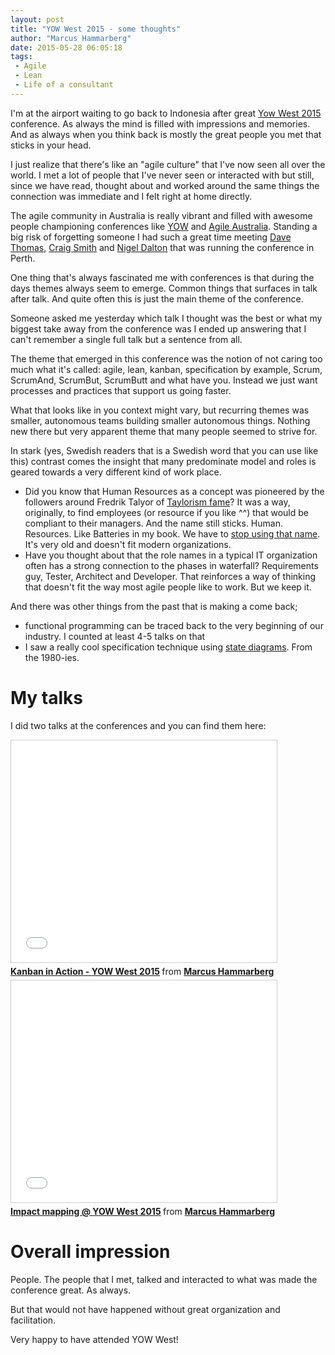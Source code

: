```yaml
---
layout: post
title: "YOW West 2015 - some thoughts"
author: "Marcus Hammarberg"
date: 2015-05-28 06:05:18
tags:
 - Agile
 - Lean
 - Life of a consultant
---
```


I'm at the airport waiting to go back to Indonesia after great [Yow West 2015](http://west.yowconference.com.au/) conference. As always the mind is filled with impressions and memories. And as always when you think back is mostly the great people you met that sticks in your head. 

I just realize that there's like an "agile culture" that I've now seen all over the world. I met a lot of people that I've never seen or interacted with but still, since we have read, thought about and worked around the same things the connection was immediate and I felt right at home directly. 

The agile community in Australia is really vibrant and filled with awesome people championing conferences like [YOW](http://yowconference.com.au) and [Agile Australia](http://www.agileaustralia.com.au). Standing a big risk of forgetting someone I had such a great time meeting [Dave Thomas](http://twitter.com/daveathomas), [Craig Smith](http://twitter.com/smithcdau) and [Nigel Dalton](http://twitter.com/nxdnz) that was running the conference in Perth. 

<!-- excerpt-end -->

One thing that's always fascinated me with conferences is that during the days themes always seem to emerge. Common things that surfaces in talk after talk. And quite often this is just the main theme of the conference. 

Someone asked me yesterday which talk I thought was the best or what my biggest take away from the conference was I ended up answering that I can't remember a single full talk but a sentence from all. 

The theme that emerged in this conference was the notion of not caring too much what it's called: agile, lean, kanban, specification by example, Scrum, ScrumAnd, ScrumBut, ScrumButt and what have you. Instead we just want processes and practices that support us going faster. 

What that looks like in you context might vary, but recurring themes was smaller, autonomous teams building smaller autonomous things. Nothing new there but very apparent theme that many people seemed to strive for. 

In stark (yes, Swedish readers that is a Swedish word that you can use like this) contrast comes the insight that many predominate model and roles is geared towards a very different kind of work place. 

* Did you know that Human Resources as a concept was pioneered by the followers around Fredrik Talyor of [Taylorism fame](http://en.wikipedia.org/wiki/Scientific_management)? It was a way, originally, to find employees (or resource if you like ^^) that would be compliant to their managers. And the name still sticks. Human. Resources. Like Batteries in my book. We have to [stop using that name](http://agile.dzone.com/articles/resources-don%E2%80%99t-write-software). It's very old and doesn't fit modern organizations.
* Have you thought about that the role names in a typical IT organization often has a strong connection to the phases in waterfall? Requirements guy, Tester, Architect and Developer. That reinforces a way of thinking that doesn't fit the way most agile people like to work. But we keep it. 

And there was other things from the past that is making a come back; 

* functional programming can be traced back to the very beginning of our industry. I counted at least 4-5 talks on that
* I saw a really cool specification technique using [state diagrams](http://en.wikipedia.org/wiki/State_diagram#Harel_statechart). From the 1980-ies.

# My talks
I did two talks at the conferences and you can find them here: 

<iframe src="//www.slideshare.net/slideshow/embed_code/key/ixGqdV7wyY2tQm" width="425" height="355" frameborder="0" marginwidth="0" marginheight="0" scrolling="no" style="border:1px solid #CCC; border-width:1px; margin-bottom:5px; max-width: 100%;" allowfullscreen> </iframe> <div style="margin-bottom:5px"> <strong> <a href="//www.slideshare.net/marcusoftnet/kanban-in-action-yow-west-2015" title="Kanban in Action - YOW West 2015" target="_blank">Kanban in Action - YOW West 2015</a> </strong> from <strong><a href="//www.slideshare.net/marcusoftnet" target="_blank">Marcus Hammarberg</a></strong> </div>

<iframe src="//www.slideshare.net/slideshow/embed_code/key/EtEkIhg8ITjOEY" width="425" height="355" frameborder="0" marginwidth="0" marginheight="0" scrolling="no" style="border:1px solid #CCC; border-width:1px; margin-bottom:5px; max-width: 100%;" allowfullscreen> </iframe> <div style="margin-bottom:5px"> <strong> <a href="//www.slideshare.net/marcusoftnet/impact-mapping-yow-west-2015" title="Impact mapping @ YOW West 2015" target="_blank">Impact mapping @ YOW West 2015</a> </strong> from <strong><a href="//www.slideshare.net/marcusoftnet" target="_blank">Marcus Hammarberg</a></strong> </div>

# Overall impression
People. The people that I met, talked and interacted to what was made the conference great. As always. 

But that would not have happened without great organization and facilitation. 

Very happy to have attended YOW West!